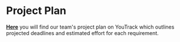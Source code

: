 # Project Plan
[**Here**](https://adkisson-swe-f23.youtrack.cloud/gantt-charts/174-4) you will find our team's project plan on YouTrack which outlines projected deadlines and estimated effort for each requirement. 
